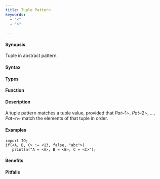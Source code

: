 ```yaml
---
title: Tuple Pattern
keywords:
  - "<"
  - ">"

---
```


#### Synopsis

Tuple in abstract pattern.

#### Syntax

#### Types

#### Function

#### Description

A tuple pattern matches a tuple value, provided that _Pat_~1~, _Pat_~2~, ..., _Pat_~n~  match the elements of that tuple in order.

#### Examples

```rascal-shell
import IO;
if(<A, B, C> := <13, false, "abc">)
   println("A = <A>, B = <B>, C = <C>");
```

#### Benefits

#### Pitfalls

